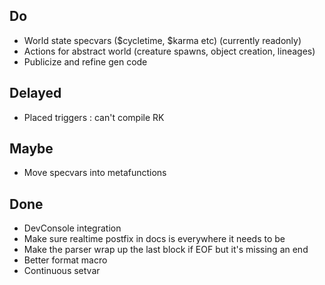 ﻿## Do
- World state specvars ($cycletime, $karma etc) (currently readonly)
- Actions for abstract world (creature spawns, object creation, lineages)
- Publicize and refine gen code

## Delayed
- Placed triggers : can't compile RK

## Maybe
- Move specvars into metafunctions

## Done
- DevConsole integration
- Make sure realtime postfix in docs is everywhere it needs to be
- Make the parser wrap up the last block if EOF but it's missing an end
- Better format macro 
- Continuous setvar